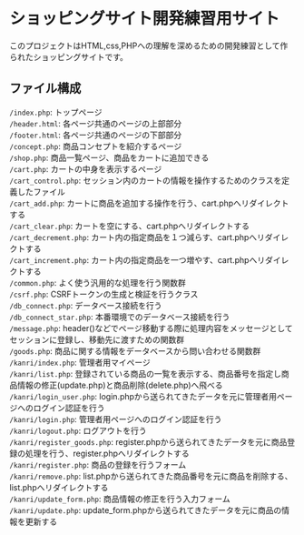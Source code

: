 # ショッピングサイト開発練習用サイト  
  
このプロジェクトはHTML,css,PHPへの理解を深めるための開発練習として作られたショッピングサイトです。  
  
## ファイル構成  
`/index.php`: トップページ  
`/header.html`: 各ページ共通のページの上部部分  
`/footer.html`: 各ページ共通のページの下部部分  
`/concept.php`: 商品コンセプトを紹介するページ  
`/shop.php`: 商品一覧ページ、商品をカートに追加できる  
`/cart.php`: カートの中身を表示するページ  
`/cart_control.php`: セッション内のカートの情報を操作するためのクラスを定義したファイル  
`/cart_add.php`: カートに商品を追加する操作を行う、cart.phpへリダイレクトする  
`/cart_clear.php`: カートを空にする、cart.phpへリダイレクトする  
`/cart_decrement.php`: カート内の指定商品を１つ減らす、cart.phpへリダイレクトする  
`/cart_increment.php`: カート内の指定商品を一つ増やす、cart.phpへリダイレクトする  
`/common.php`: よく使う汎用的な処理を行う関数群  
`/csrf.php`: CSRFトークンの生成と検証を行うクラス  
`/db_connect.php`: データベース接続を行う  
`/db_connect_star.php`: 本番環境でのデータベース接続を行う  
`/message.php`: header()などでページ移動する際に処理内容をメッセージとしてセッションに登録し、移動先に渡すための関数群  
`/goods.php`: 商品に関する情報をデータベースから問い合わせる関数群  
`/kanri/index.php`: 管理者用マイページ  
`/kanri/list.php`: 登録されている商品の一覧を表示する、商品番号を指定し商品情報の修正(update.php)と商品削除(delete.php)へ飛べる  
`/kanri/login_user.php`: login.phpから送られてきたデータを元に管理者用ページへのログイン認証を行う  
`/kanri/login.php`: 管理者用ページへのログイン認証を行う  
`/kanri/logout.php`: ログアウトを行う  
`/kanri/register_goods.php`: register.phpから送られてきたデータを元に商品登録の処理を行う、register.phpへリダイレクトする  
`/kanri/register.php`: 商品の登録を行うフォーム  
`/kanri/remove.php`: list.phpから送られてきた商品番号を元に商品を削除する、list.phpへリダイレクトする  
`/kanri/update_form.php`: 商品情報の修正を行う入力フォーム  
`/kanri/update.php`: update_form.phpから送られてきたデータを元に商品の情報を更新する  